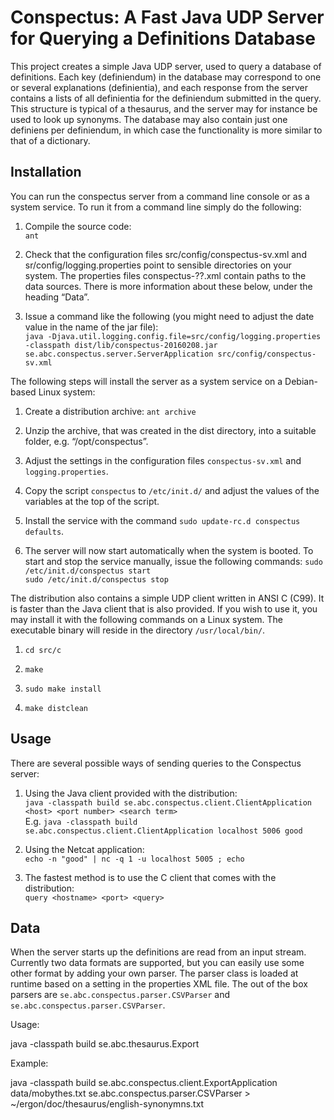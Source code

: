 # Conspectus: A Fast Java UDP Server for Querying a Definitions Database

This project creates a simple Java UDP server, used to query a database of definitions. Each key (definiendum) in the database may correspond to one or several explanations (definientia), and each response from the server contains a lists of all definientia for the definiendum submitted in the query. This structure is typical of a thesaurus, and the server may for instance be used to look up synonyms. The database may also contain just one definiens per definiendum, in which case the functionality is more similar to that of a dictionary.

## Installation

You can run the conspectus server from a command line console or as a system service. To run it from a command line simply do the following:

1. Compile the source code:  
  `ant`

2. Check that the configuration files src/config/conspectus-sv.xml and sr/config/logging.properties point to sensible directories on your system. The properties files conspectus-??.xml contain paths to the data sources. There is more information about these below, under the heading “Data”.

3. Issue a command like the following (you might need to adjust the date value in the name of the jar file):  
  `java -Djava.util.logging.config.file=src/config/logging.properties -classpath dist/lib/conspectus-20160208.jar se.abc.conspectus.server.ServerApplication src/config/conspectus-sv.xml`

The following steps will install the server as a system service on a Debian-based Linux system:

1. Create a distribution archive:
   `ant archive`

2. Unzip the archive, that was created in the dist directory, into a suitable folder, e.g. “/opt/conspectus”.

3. Adjust the settings in the configuration files `conspectus-sv.xml` and `logging.properties`.

4. Copy the script `conspectus` to `/etc/init.d/` and adjust the values of the variables at the top of the script.

5. Install the service with the command `sudo update-rc.d conspectus defaults`.

6. The server will now start automatically when the system is booted. To start and stop the service manually, issue the following commands:
   `sudo /etc/init.d/conspectus start`  
   `sudo /etc/init.d/conspectus stop`

The distribution also contains a simple UDP client written in ANSI C (C99). It is faster than the Java client that is also provided. If you wish to use it, you may install it with the following commands on a Linux system. The executable binary will reside in the directory `/usr/local/bin/`.

1. `cd src/c`  

2. `make`  

3. `sudo make install`  

3. `make distclean`  

## Usage

There are several possible ways of sending queries to the Conspectus server:

1. Using the Java client provided with the distribution:  
   `java -classpath build se.abc.conspectus.client.ClientApplication <host> <port number> <search term>`  
   E.g.
   `java -classpath build se.abc.conspectus.client.ClientApplication localhost 5006 good`

2. Using the Netcat application:  
   `echo -n "good" | nc -q 1 -u localhost 5005 ; echo`

3. The fastest method is to use the C client that comes with the distribution:  
   `query <hostname> <port> <query>`

## Data

When the server starts up the definitions are read from an input stream. Currently two data formats are supported, but you can easily use some other format by adding your own parser. The parser class is loaded at runtime based on a setting in the properties XML file. The out of the box parsers are `se.abc.conspectus.parser.CSVParser` and `se.abc.conspectus.parser.CSVParser`.

Usage:

java -classpath build se.abc.thesaurus.Export <xml file> 

Example:

java -classpath build se.abc.conspectus.client.ExportApplication data/mobythes.txt se.abc.conspectus.parser.CSVParser > ~/ergon/doc/thesaurus/english-synonymns.txt
